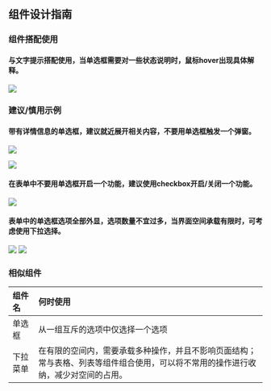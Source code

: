 ## 组件设计指南


### 组件搭配使用







#### 与文字提示搭配使用，当单选框需要对一些状态说明时，鼠标hover出现具体解释。

![](https://oteam-tdesign-1258344706.cos.ap-guangzhou.myqcloud.com/site/design/%E5%8D%95%E9%80%89%E6%A1%86-%E7%BB%84%E4%BB%B6%E6%90%AD%E9%85%8D%E4%BD%BF%E7%94%A8.png)



### 建议/慎用示例

#### 带有详情信息的单选框，建议就近展开相关内容，不要用单选框触发一个弹窗。

![](https://oteam-tdesign-1258344706.cos.ap-guangzhou.myqcloud.com/site/design/%E5%8D%95%E9%80%89%E6%A1%86-%E6%85%8E%E7%94%A81.png)

![](https://oteam-tdesign-1258344706.cos.ap-guangzhou.myqcloud.com/site/design/%E5%8D%95%E9%80%89%E6%A1%86-2.png)



#### 在表单中不要用单选框开启一个功能，建议使用checkbox开启/关闭一个功能。

![](https://oteam-tdesign-1258344706.cos.ap-guangzhou.myqcloud.com/site/design/%E5%8D%95%E9%80%89%E6%A1%86-3.png)



#### 表单中的单选框选项全部外显，选项数量不宜过多，当界面空间承载有限时，可考虑使用下拉选择。


![](https://oteam-tdesign-1258344706.cos.ap-guangzhou.myqcloud.com/site/design/image-1.png)
![](https://oteam-tdesign-1258344706.cos.ap-guangzhou.myqcloud.com/site/design/image-2.png)




### 相似组件

| 组件名   | 何时使用                                                     |
| :------- | :----------------------------------------------------------- |
| 单选框 | 从一组互斥的选项中仅选择一个选项 |
| 下拉菜单 | 在有限的空间内，需要承载多种操作，并且不影响页面结构；常与表格、列表等组件组合使用，可以将不常用的操作进行收纳，减少对空间的占用。 |



